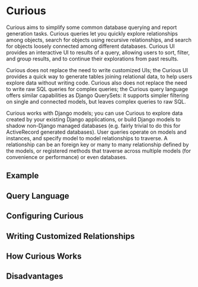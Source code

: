 Curious
=======

Curious aims to simplify some common database querying and report generation tasks. Curious queries let you quickly explore relationships among objects, search for objects using recursive relationships, and search for objects loosely connected among different databases. Curious UI provides an interactive UI to results of a query, allowing users to sort, filter, and group results, and to continue their explorations from past results.

Curious does not replace the need to write customized UIs; the Curious UI provides a quick way to generate tables joining relational data, to help users explore data without writing code. Curious also does not replace the need to write raw SQL queries for complex queries; the Curious query language offers similar capabilities as Django QuerySets: it supports simpler filtering on single and connected models, but leaves complex queries to raw SQL.

Curious works with Django models; you can use Curious to explore data created by your existing Django applications, or build Django models to shadow non-Django managed databases (e.g. fairly trivial to do this for ActiveRecord generated databases). User queries operate on models and instances, and specify model to model relationships to traverse. A relationship can be an foreign key or many to many relationship defined by the models, or registered methods that traverse across multiple models (for convenience or performance) or even databases.


Example
-------


Query Language
--------------


Configuring Curious
-------------------


Writing Customized Relationships
--------------------------------


How Curious Works
-----------------


Disadvantages
-------------


